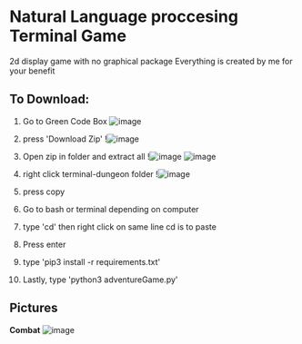 # **Natural Language proccesing Terminal Game**
2d display game with no graphical package
Everything is created by me for your benefit
## **To Download:**
1) Go to Green Code Box
   ![image](https://github.com/HershelT/TerminalDungeon/assets/57326155/c1046242-1240-439a-b25d-69d22c3de8bb)
3) press 'Download Zip'
   !![image](https://github.com/HershelT/TerminalDungeon/assets/57326155/9b235f7d-c5fe-4d6b-a1c7-37e301330ded)

5) Open zip in folder and extract all
   !![image](https://github.com/HershelT/FortniteGXMen-TerminalDungeon/assets/57326155/972f6e39-3dbd-4887-81e0-d004f2b475a6)
   ![image](https://github.com/HershelT/FortniteGXMen-TerminalDungeon/assets/57326155/2cb38075-6997-4aff-a3c7-0122ac255765)
6) right click terminal-dungeon folder
   !![image](https://github.com/HershelT/FortniteGXMen-TerminalDungeon/assets/57326155/ef71e4d4-8f7c-443f-80fd-6a023659725c)
7) press copy
8) Go to bash or terminal depending on computer
9) type 'cd' then right click on same line cd is to paste
10) Press enter
11) type 'pip3 install -r requirements.txt'
12) Lastly, type 'python3 adventureGame.py'

## **Pictures**
**Combat**
![image](https://github.com/HershelT/FortniteGXMen-TerminalDungeon/assets/57326155/39027df9-d868-42ef-87fc-100c6bb5da7c)


